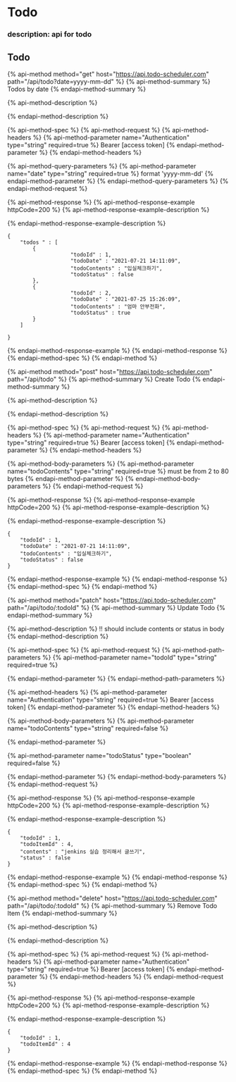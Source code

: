 # Todo

### description: api for todo

## Todo

{% api-method method="get" host="https://api.todo-scheduler.com" path="/api/todo?date=yyyy-mm-dd" %}
{% api-method-summary %}
Todos by date
{% endapi-method-summary %}

{% api-method-description %}

{% endapi-method-description %}

{% api-method-spec %}
{% api-method-request %}
{% api-method-headers %}
{% api-method-parameter name="Authentication" type="string" required=true %}
Bearer \[access token\]
{% endapi-method-parameter %}
{% endapi-method-headers %}

{% api-method-query-parameters %}
{% api-method-parameter name="date" type="string" required=true %}
format 'yyyy-mm-dd'
{% endapi-method-parameter %}
{% endapi-method-query-parameters %}
{% endapi-method-request %}

{% api-method-response %}
{% api-method-response-example httpCode=200 %}
{% api-method-response-example-description %}

{% endapi-method-response-example-description %}

```text
{
    "todos " : [
        {
                    "todoId" : 1,
                    "todoDate" : "2021-07-21 14:11:09",
                    "todoContents" : "입실체크하기",
                    "todoStatus" : false
        },
        {
                    "todoId" : 2,
                    "todoDate" : "2021-07-25 15:26:09",
                    "todoContents" : "엄마 안부전화",
                    "todoStatus" : true
        }
    ]

}
```
{% endapi-method-response-example %}
{% endapi-method-response %}
{% endapi-method-spec %}
{% endapi-method %}

{% api-method method="post" host="https://api.todo-scheduler.com" path="/api/todo" %}
{% api-method-summary %}
Create Todo
{% endapi-method-summary %}

{% api-method-description %}

{% endapi-method-description %}

{% api-method-spec %}
{% api-method-request %}
{% api-method-headers %}
{% api-method-parameter name="Authentication" type="string" required=true %}
Bearer \[access token\]
{% endapi-method-parameter %}
{% endapi-method-headers %}

{% api-method-body-parameters %}
{% api-method-parameter name="todoContents" type="string" required=true %}
must be from 2 to 80 bytes
{% endapi-method-parameter %}
{% endapi-method-body-parameters %}
{% endapi-method-request %}

{% api-method-response %}
{% api-method-response-example httpCode=200 %}
{% api-method-response-example-description %}

{% endapi-method-response-example-description %}

```text
{
    "todoId" : 1,
    "todoDate" : "2021-07-21 14:11:09",
    "todoContents" : "입실체크하기",
    "todoStatus" : false
}
```
{% endapi-method-response-example %}
{% endapi-method-response %}
{% endapi-method-spec %}
{% endapi-method %}

{% api-method method="patch" host="https://api.todo-scheduler.com" path="/api/todo/:todoId" %}
{% api-method-summary %}
Update Todo
{% endapi-method-summary %}

{% api-method-description %}
!! should include contents or status in body
{% endapi-method-description %}

{% api-method-spec %}
{% api-method-request %}
{% api-method-path-parameters %}
{% api-method-parameter name="todoId" type="string" required=true %}

{% endapi-method-parameter %}
{% endapi-method-path-parameters %}

{% api-method-headers %}
{% api-method-parameter name="Authentication" type="string" required=true %}
Bearer \[access token\]
{% endapi-method-parameter %}
{% endapi-method-headers %}

{% api-method-body-parameters %}
{% api-method-parameter name="todoContents" type="string" required=false %}

{% endapi-method-parameter %}

{% api-method-parameter name="todoStatus" type="boolean" required=false %}

{% endapi-method-parameter %}
{% endapi-method-body-parameters %}
{% endapi-method-request %}

{% api-method-response %}
{% api-method-response-example httpCode=200 %}
{% api-method-response-example-description %}

{% endapi-method-response-example-description %}

```text
{
    "todoId" : 1,
    "todoItemId" : 4,
    "contents" : "jenkins 실습 정리해서 글쓰기",
    "status" : false
}
```
{% endapi-method-response-example %}
{% endapi-method-response %}
{% endapi-method-spec %}
{% endapi-method %}

{% api-method method="delete" host="https://api.todo-scheduler.com" path="/api/todo/:todoId" %}
{% api-method-summary %}
Remove Todo Item
{% endapi-method-summary %}

{% api-method-description %}

{% endapi-method-description %}

{% api-method-spec %}
{% api-method-request %}
{% api-method-headers %}
{% api-method-parameter name="Authentication" type="string" required=true %}
Bearer \[access token\]
{% endapi-method-parameter %}
{% endapi-method-headers %}
{% endapi-method-request %}

{% api-method-response %}
{% api-method-response-example httpCode=200 %}
{% api-method-response-example-description %}

{% endapi-method-response-example-description %}

```text
{
    "todoId" : 1,
    "todoItemId" : 4
}
```
{% endapi-method-response-example %}
{% endapi-method-response %}
{% endapi-method-spec %}
{% endapi-method %}

